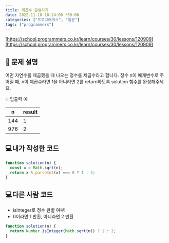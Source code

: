 ```yaml
---
title: 제곱수 판별하기
date: 2022-11-10 18:24:00 *09:00
categories: ["프로그래머스", "입문"]
tags: ["programmers"]
---
```


[https://school.programmers.co.kr/learn/courses/30/lessons/120909](https://school.programmers.co.kr/learn/courses/30/lessons/120909)

## 📔 문제 설명

어떤 자연수를 제곱했을 때 나오는 정수를 제곱수라고 합니다. 정수 n이 매개변수로 주어질 때, n이 제곱수라면 1을 아니라면 2를 return하도록 solution 함수를 완성해주세요.

💡 입출력 예

| n   | result |
| --- | ------ |
| 144 | 1      |
| 976 | 2      |

## 💻내가 작성한 코드

```js
function solution(n) {
  const x = Math.sqrt(n);
  return x % parseInt(x) === 0 ? 1 : 2;
}
```

## 💻다른 사람 코드

- isInteger로 정수 판별 여부!
- 0이라면 1 반환, 아니라면 2 반환

```js
function solution(n) {
  return Number.isInteger(Math.sqrt(n)) ? 1 : 2;
}
```
